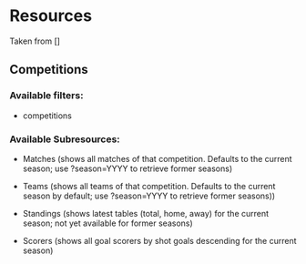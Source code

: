 # Resources

Taken from []

## Competitions

### Available filters:

- competitions

### Available Subresources:

- Matches (shows all matches of that competition. Defaults to the current season; use ?season=YYYY to retrieve former seasons)

- Teams (shows all teams of that competition. Defaults to the current season by default; use ?season=YYYY to retrieve former seasons))

- Standings (shows latest tables (total, home, away) for the current season; not yet available for former seasons)

- Scorers (shows all goal scorers by shot goals descending for the current season)
